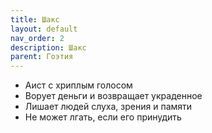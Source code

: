 ```yaml
---
title: Шакс
layout: default
nav_order: 2
description: Шакс
parent: Гоэтия
---
```


- Аист с хриплым голосом
- Ворует деньги и возвращает украденное
- Лишает людей слуха, зрения и памяти
- Не может лгать, если его принудить
